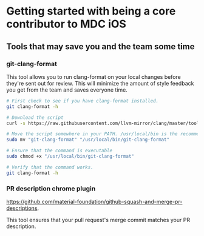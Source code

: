 # Getting started with being a core contributor to MDC iOS

## Tools that may save you and the team some time

### git-clang-format

This tool allows you to run clang-format on your local changes before they're sent out for review.
This will minimize the amount of style feedback you get from the team and saves everyone time.

```bash
# First check to see if you have clang-format installed.
git clang-format -h

# Download the script
curl -s https://raw.githubusercontent.com/llvm-mirror/clang/master/tools/clang-format/git-clang-format -o "git-clang-format"

# Move the script somewhere in your PATH. /usr/local/bin is the recommended default.
sudo mv "git-clang-format" "/usr/local/bin/git-clang-format"

# Ensure that the command is executable
sudo chmod +x "/usr/local/bin/git-clang-format"

# Verify that the command works.
git clang-format -h
```

### PR description chrome plugin

https://github.com/material-foundation/github-squash-and-merge-pr-descriptions.

This tool ensures that your pull request's merge commit matches your PR description.
